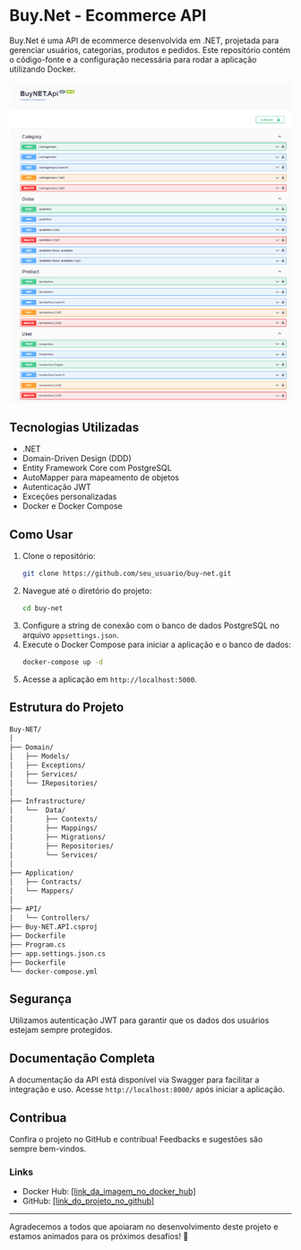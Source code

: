 # Buy.Net - Ecommerce API

Buy.Net é uma API de ecommerce desenvolvida em .NET, projetada para gerenciar usuários, categorias, produtos e pedidos. Este repositório contém o código-fonte e a configuração necessária para rodar a aplicação utilizando Docker.

<img src="https://github.com/murilloliveiraz/Buy.NET/blob/main/images/image.png">

## Tecnologias Utilizadas

- .NET
- Domain-Driven Design (DDD)
- Entity Framework Core com PostgreSQL
- AutoMapper para mapeamento de objetos
- Autenticação JWT
- Exceções personalizadas
- Docker e Docker Compose

## Como Usar

1. Clone o repositório:
    ```sh
    git clone https://github.com/seu_usuario/buy-net.git
    ```
2. Navegue até o diretório do projeto:
    ```sh
    cd buy-net
    ```
3. Configure a string de conexão com o banco de dados PostgreSQL no arquivo `appsettings.json`.
4. Execute o Docker Compose para iniciar a aplicação e o banco de dados:
    ```sh
    docker-compose up -d
    ```
5. Acesse a aplicação em `http://localhost:5000`.

## Estrutura do Projeto

```plaintext
Buy-NET/
│
├── Domain/
│   ├── Models/
│   ├── Exceptions/
│   ├── Services/
│   └── IRepositories/
│
├── Infrastructure/
│   └──  Data/
│        ├── Contexts/
│        ├── Mappings/
│        ├── Migrations/
│        ├── Repositories/
│        └── Services/
│
├── Application/
│   ├── Contracts/
│   └── Mappers/
│
├── API/
│   └── Controllers/
├── Buy-NET.API.csproj
├── Dockerfile
├── Program.cs
├── app.settings.json.cs
├── Dockerfile
└── docker-compose.yml
```

## Segurança

Utilizamos autenticação JWT para garantir que os dados dos usuários estejam sempre protegidos.

## Documentação Completa

A documentação da API está disponível via Swagger para facilitar a integração e uso. Acesse `http://localhost:8000/` após iniciar a aplicação.

## Contribua

Confira o projeto no GitHub e contribua! Feedbacks e sugestões são sempre bem-vindos.

### Links

- Docker Hub: [[link_da_imagem_no_docker_hub]](https://hub.docker.com/repository/docker/murilloxz/buynet/general)
- GitHub: [[link_do_projeto_no_github]](https://github.com/murilloliveiraz/Buy.NET)

---

Agradecemos a todos que apoiaram no desenvolvimento deste projeto e estamos animados para os próximos desafios! 🚀
